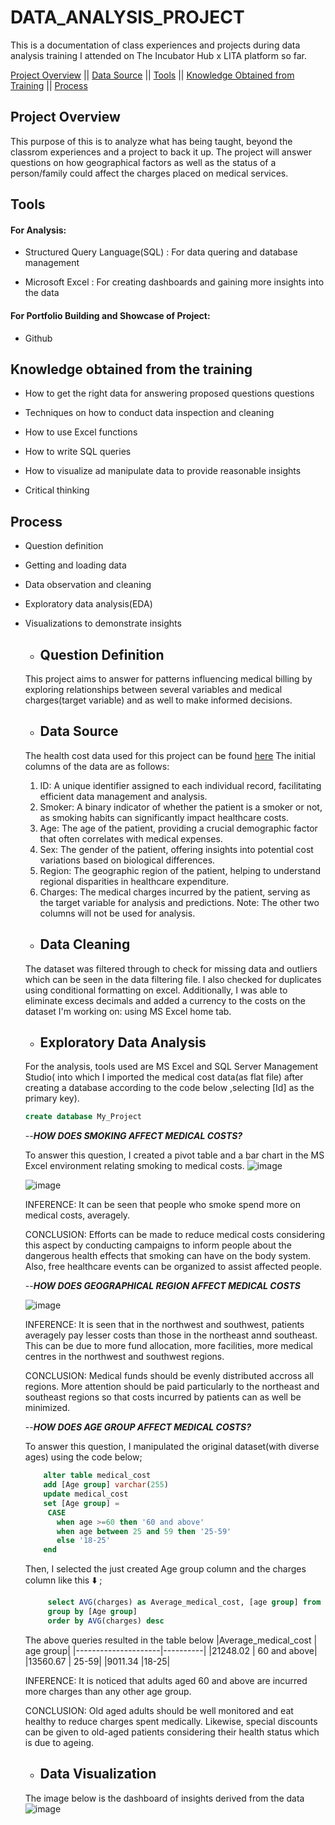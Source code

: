# DATA_ANALYSIS_PROJECT

This is a documentation of class experiences and projects during data analysis training I attended on The Incubator Hub x LITA platform so far.

[Project Overview](#project-overview)   ||
[Data Source](#data-source)    ||
[Tools](#tools)   ||
[Knowledge Obtained from Training](#knowledge-obtained-from-the-training)   ||
[Process](#process)

## Project Overview

This purpose of this is to analyze what has being taught, beyond the classrom experiences and a project to back it up.
The project will answer questions on how geographical factors as well as the status of a person/family could affect the charges placed on medical services.

## Tools

#### For Analysis:

 - Structured Query Language(SQL) : For data quering and database management

 - Microsoft Excel : For creating dashboards and gaining more insights into the data

#### For Portfolio Building and Showcase of Project:

 - Github

## Knowledge obtained from the training

- How to get the right data for answering proposed questions questions

- Techniques on how to conduct data inspection and cleaning

- How to use Excel functions

- How to write SQL queries

- How to visualize ad manipulate data to provide reasonable insights

- Critical thinking


## Process

- Question definition
- Getting and loading data
- Data observation and cleaning
- Exploratory data analysis(EDA)
- Visualizations to demonstrate insights

  - ## Question Definition
  This project aims to answer for patterns influencing medical billing by exploring relationships between several variables and medical charges(target variable) and as well to make informed decisions.
  
  - ## Data Source
  The health cost data used for this project can be found [here](https://www.kaggle.com/datasets)
  The initial columns of the data are as follows:
     1. ID: A unique identifier assigned to each individual record, facilitating efficient data management and analysis.
     2. Smoker: A binary indicator of whether the patient is a smoker or not, as smoking habits can significantly impact healthcare costs.
     3. Age: The age of the patient, providing a crucial demographic factor that often correlates with medical expenses.
     4. Sex: The gender of the patient, offering insights into potential cost variations based on biological differences.
     5. Region: The geographic region of the patient, helping to understand regional disparities in healthcare expenditure.
     6. Charges: The medical charges incurred by the patient, serving as the target variable for analysis and predictions.
        Note: The other two columns will not be used for analysis.

  - ## Data Cleaning
  The dataset was filtered through to check for missing data and outliers which can be seen in the data filtering file.
  I also checked for duplicates using conditional formatting on excel.
  Additionally, I was able to eliminate excess decimals and added a currency to the costs on the dataset I'm working on: using MS Excel home tab.

  - ## Exploratory Data Analysis
  For the analysis, tools used are MS Excel and SQL Server Management Studio( into which I imported the medical cost data(as flat file) after creating a database according to the code below ,selecting [Id] as the primary key).
  ``` SQL
  create database My_Project
  ```

    --***HOW DOES SMOKING AFFECT MEDICAL COSTS?***

    To answer this question, I created a pivot table and a bar chart in the MS Excel environment relating smoking to medical costs.
   ![image](https://github.com/user-attachments/assets/b44a8c86-eaf6-4608-9096-e06cf024400d)
  
   ![image](https://github.com/user-attachments/assets/9e10bf55-7a5a-454f-ba23-5482917d70d0)
  
    INFERENCE: It can be seen that people who smoke spend more on medical costs, averagely.
  
    CONCLUSION: Efforts can be made to reduce medical costs considering this aspect by conducting campaigns to inform people about the dangerous health effects that smoking can have on the body system. Also, free healthcare events can be organized to assist affected people.

   --***HOW DOES GEOGRAPHICAL REGION AFFECT MEDICAL COSTS***
  
   ![image](https://github.com/user-attachments/assets/1ceb6e1e-b155-44fc-be0c-cd5469215f94)

     INFERENCE: It is seen that in the northwest and southwest, patients averagely pay lesser costs than those in the northeast annd southeast. This can be due to more fund allocation, more facilities, more medical centres in the northwest and southwest regions.
  
     CONCLUSION: Medical funds should be evenly distributed accross all regions. More attention should be paid particularly to the northeast and southeast regions so that costs incurred by patients can as well be minimized.

    

    --***HOW DOES AGE GROUP AFFECT MEDICAL COSTS?***

     To answer this question, I manipulated the original dataset(with diverse ages) using the code below;
  
  ``` SQL
      alter table medical_cost
      add [Age group] varchar(255)
      update medical_cost
      set [Age group] =
       CASE
         when age >=60 then '60 and above'
         when age between 25 and 59 then '25-59'
         else '18-25'
      end
  ```
     Then, I selected the just created Age group column and the charges column like this ⬇️ ;  
   ``` SQL
        select AVG(charges) as Average_medical_cost, [age group] from medical_cost
        group by [Age group]
        order by AVG(charges) desc
   ```
     The above queries resulted in the table below
     |Average_medical_cost	| age group|
     |---------------------|----------|
     |21248.02	     |   60 and above|
     |13560.67 |	25-59|
     |9011.34	|18-25|
  
    INFERENCE: It is noticed that adults aged 60 and above are incurred more charges than any other age group.
  
    CONCLUSION: Old aged adults should be well monitored and eat healthy to reduce charges spent medically. Likewise, special discounts can be given to old-aged patients considering their health status which is due to ageing.

  
    - ## Data Visualization
  The image below is the dashboard of insights derived from the data
  ![image](https://github.com/user-attachments/assets/518caf29-a798-4de5-bd80-27ffb2532b22)

   
  


  

